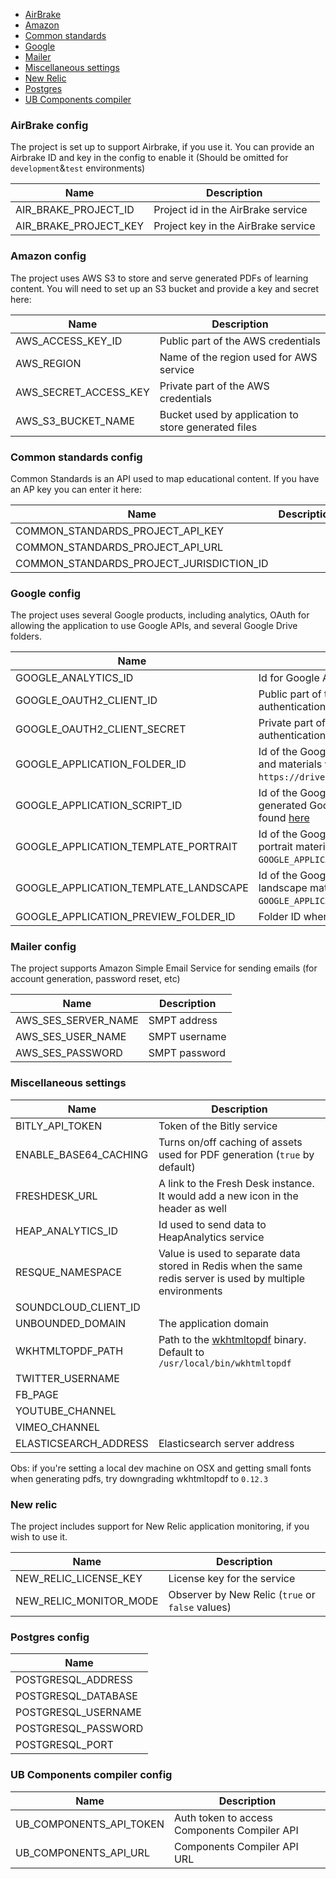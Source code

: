 * [AirBrake](#airbrake-config)
* [Amazon](#amazon-config)
* [Common standards](#common-standards-config)
* [Google](#google-config)
* [Mailer](#mailer-config)
* [Miscellaneous settings](#miscellaneous-settings)
* [New Relic](#new-relic)
* [Postgres](#postgres-config)
* [UB Components compiler](#UB-Components-compiler-config)

### AirBrake config
The project is set up to support Airbrake, if you use it. You can provide an Airbrake ID and key in the config to enable it (Should be omitted for `development`&`test` environments)

|Name|Description|
|----|-----------|
|AIR_BRAKE_PROJECT_ID|Project id in the AirBrake service|
|AIR_BRAKE_PROJECT_KEY|Project key in the AirBrake service|

### Amazon config
The project uses AWS S3 to store and serve generated PDFs of learning content. You will need to set up an S3 bucket and provide a key and secret here:

|Name|Description|
|----|-----------|
|AWS_ACCESS_KEY_ID|Public part of the AWS credentials|
|AWS_REGION|Name of the region used for AWS service|
|AWS_SECRET_ACCESS_KEY|Private part of the AWS credentials|
|AWS_S3_BUCKET_NAME|Bucket used by application to store generated files|

### Common standards config
Common Standards is an API used to map educational content. If you have an AP key you can enter it here:

|Name|Description|
|----|-----------|
|COMMON_STANDARDS_PROJECT_API_KEY||
|COMMON_STANDARDS_PROJECT_API_URL||
|COMMON_STANDARDS_PROJECT_JURISDICTION_ID||

### Google config
The project uses several Google products, including analytics, OAuth for allowing the application to use Google APIs, and several Google Drive folders.

|Name|Description|
|----|-----------|
|GOOGLE_ANALYTICS_ID|Id for Google Analytics service|
|GOOGLE_OAUTH2_CLIENT_ID|Public part of the key which is used for OAuth Google authentication|
|GOOGLE_OAUTH2_CLIENT_SECRET|Private part of the key which is used for OAuth Google authentication|
|GOOGLE_APPLICATION_FOLDER_ID|Id of the Google Drive folder where generated lessons and materials will be placed(It's `0B7` for url like `https://drive.google.com/drive/u/0/folders/0B7/...`)|
|GOOGLE_APPLICATION_SCRIPT_ID|Id of the Google Script created to post-process generated Google documents. More details can be found [here](Google-cloud-platform-setup.md)|
|GOOGLE_APPLICATION_TEMPLATE_PORTRAIT|Id of the Google document which is a template for portrait materials(can be identified the same way as `GOOGLE_APPLICATION_FOLDER_ID `)|
|GOOGLE_APPLICATION_TEMPLATE_LANDSCAPE|Id of the Google document which is a template for landscape materials(can be identified the same way as `GOOGLE_APPLICATION_FOLDER_ID `)|
|GOOGLE_APPLICATION_PREVIEW_FOLDER_ID| Folder ID where preview documents should get placed

### Mailer config
The project supports Amazon Simple Email Service for sending emails (for account generation, password reset, etc) 

|Name|Description|
|----|-----------|
|AWS_SES_SERVER_NAME|SMPT address|
|AWS_SES_USER_NAME|SMPT username|
|AWS_SES_PASSWORD|SMPT password|

### Miscellaneous settings
|Name|Description|
|----|-----------|
|BITLY_API_TOKEN|Token of the Bitly service|
|ENABLE_BASE64_CACHING|Turns on/off caching of assets used for PDF generation (`true` by default)|
|FRESHDESK_URL|A link to the Fresh Desk instance. It would add a new icon in the header as well
|HEAP_ANALYTICS_ID|Id used to send data to HeapAnalytics service|
|RESQUE_NAMESPACE|Value is used to separate data stored in Redis when the same redis server is used by multiple environments|
|SOUNDCLOUD_CLIENT_ID||
|UNBOUNDED_DOMAIN|The application domain|
|WKHTMLTOPDF_PATH|Path to the [wkhtmltopdf](https://wkhtmltopdf.org) binary. Default to `/usr/local/bin/wkhtmltopdf`|
|TWITTER_USERNAME||
|FB_PAGE||
|YOUTUBE_CHANNEL||
|VIMEO_CHANNEL||
|ELASTICSEARCH_ADDRESS|Elasticsearch server address|

Obs: if you're setting a local dev machine on OSX and getting small fonts when generating pdfs, try downgrading wkhtmltopdf to `0.12.3`

### New relic
The project includes support for New Relic application monitoring, if you wish to use it.

|Name|Description|
|----|-----------|
|NEW_RELIC_LICENSE_KEY|License key for the service|
|NEW_RELIC_MONITOR_MODE|Observer by New Relic (`true` or `false` values)|

### Postgres config
|Name|
|----|
|POSTGRESQL_ADDRESS|
|POSTGRESQL_DATABASE|
|POSTGRESQL_USERNAME|
|POSTGRESQL_PASSWORD|
|POSTGRESQL_PORT|

### UB Components compiler config
|Name|Description|
|----|-----------|
|UB_COMPONENTS_API_TOKEN|Auth token to access Components Compiler API|
|UB_COMPONENTS_API_URL|Components Compiler API URL|
